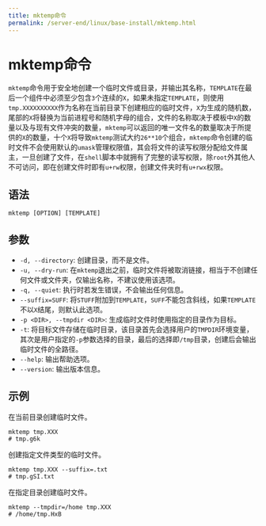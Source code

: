 ```yaml
---
title: mktemp命令
permalink: /server-end/linux/base-install/mktemp.html
---
```

  

# mktemp命令

`mktemp`命令用于安全地创建一个临时文件或目录，并输出其名称，`TEMPLATE`在最后一个组件中必须至少包含`3`个连续的`X`，如果未指定`TEMPLATE`，则使用`tmp.XXXXXXXXXX`作为名称在当前目录下创建相应的临时文件，`X`为生成的随机数，尾部的`X`将替换为当前进程号和随机字母的组合，文件的名称取决于模板中`X`的数量以及与现有文件冲突的数量，`mktemp`可以返回的唯一文件名的数量取决于所提供的`X`的数量，十个`X`将导致`mktemp`测试大约`26**10`个组合，`mktemp`命令创建的临时文件不会使用默认的`umask`管理权限值，其会将文件的读写权限分配给文件属主，一旦创建了文件，在`shell`脚本中就拥有了完整的读写权限，除`root`外其他人不可访问，即在创建文件时即有`u+rw`权限，创建文件夹时有`u+rwx`权限。

## 语法

```shell
mktemp [OPTION] [TEMPLATE]
```

## 参数

- `-d, --directory`: 创建目录，而不是文件。
- `-u, --dry-run`: 在`mktemp`退出之前，临时文件将被取消链接，相当于不创建任何文件或文件夹，仅输出名称，不建议使用该选项。
- `-q, --quiet`: 执行时若发生错误，不会输出任何信息。
- `--suffix=SUFF`: 将`STUFF`附加到`TEMPLATE`，`SUFF`不能包含斜线，如果`TEMPLATE`不以`X`结尾，则默认此选项。
- `-p <DIR>, --tmpdir <DIR>`: 生成临时文件时使用指定的目录作为目标。
- `-t`: 将目标文件存储在临时目录，该目录首先会选择用户的`TMPDIR`环境变量，其次是用户指定的`-p`参数选择的目录，最后的选择即`/tmp`目录，创建后会输出临时文件的全路径。
- `--help`: 输出帮助选项。
- `--version`: 输出版本信息。

## 示例

在当前目录创建临时文件。

```shell
mktemp tmp.XXX
# tmp.g6k
```

创建指定文件类型的临时文件。

```shell
mktemp tmp.XXX --suffix=.txt
# tmp.gSI.txt
```

在指定目录创建临时文件。

```shell
mktemp --tmpdir=/home tmp.XXX
# /home/tmp.HxB
```
